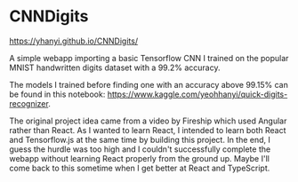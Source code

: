 # CNNDigits

https://yhanyi.github.io/CNNDigits/

A simple webapp importing a basic Tensorflow CNN I trained on the popular MNIST handwritten digits dataset with a 99.2% accuracy.

The models I trained before finding one with an accuracy above 99.15% can be found in this notebook: https://www.kaggle.com/yeohhanyi/quick-digits-recognizer.

The original project idea came from a video by Fireship which used Angular rather than React. As I wanted to learn React, I intended to learn both React and Tensorflow.js at the same time by building this project. In the end, I guess the hurdle was too high and I couldn't successfully complete the webapp without learning React properly from the ground up. Maybe I'll come back to this sometime when I get better at React and TypeScript.
